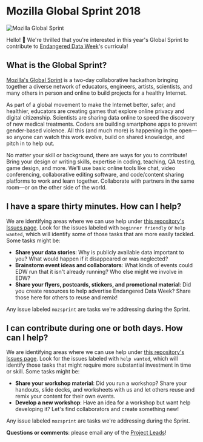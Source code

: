 # Mozilla Global Sprint 2018

![Mozilla Global Sprint](https://assets.mofoprod.net/network/home-%402x.jpg)

Hello! 👋 We're thrilled that you're interested in this year's Global Sprint to contribute to [Endangered Data Week](http://endangereddataweek.org)'s curricula! 

## What is the Global Sprint?

[Mozilla's Global Sprint](https://foundation.mozilla.org/opportunity/global-sprint/) is a two-day collaborative hackathon bringing together a diverse network of educators, engineers, artists, scientists, and many others in person and online to build projects for a healthy Internet.

As part of a global movement to make the Internet better, safer, and healthier, educators are creating games that explore online privacy and digital citizenship. Scientists are sharing data online to speed the discovery of new medical treatments. Coders are building smartphone apps to prevent gender-based violence. All this (and much more) is happening in the open—so anyone can watch this work evolve, build on shared knowledge, and pitch in to help out. 

No matter your skill or background, there are ways for you to contribute! Bring your design or writing skills, expertise in coding, teaching, QA testing, game design, and more. We'll use basic online tools like chat, video conferencing, collaborative editing software, and code/content sharing platforms to work and learn together. Collaborate with partners in the same room—or on the other side of the world.

## I have a spare thirty minutes. How can I help?

We are identifying areas where we can use help under [this repository's Issues page](https://github.com/endangereddataweek/resources/issues).  Look for the issues labeled with `beginner friendly` or `help wanted`, which will identify some of those tasks that are more easily tackled. Some tasks might be:

* **Share your data stories**: Why is publicly available data important to you? What would happen if it disappeared or was neglected?
* **Brainstorm event ideas and collaborators**: What kinds of events could EDW run that it isn't already running? Who else might we involve in EDW?
* **Share your flyers, postcards, stickers, and promotional material**: Did you create resources to help advertise Endangered Data Week? Share those here for others to reuse and remix!

Any issue labeled `mozsprint` are tasks we're addressing during the Sprint.

## I can contribute during one or both days. How can I help?

We are identifying areas where we can use help under [this repository's Issues page](https://github.com/endangereddataweek/resources/issues).  Look for the issues labeled with `help wanted`, which will identify those tasks that might require more substantial investment in time or skill. Some tasks might be:

* **Share your workshop material**: Did you run a workshop? Share your handouts, slide decks, and worksheets with us and let others reuse and remix your content for their own events.
* **Develop a new workshop**: Have an idea for a workshop but want help developing it? Let's find collaborators and create something new!

Any issue labeled `mozsprint` are tasks we're addressing during the Sprint.

**Questions or comments**: please email any of the [Project Leads](README.md)! 
